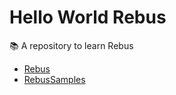 # Hello World Rebus

📚 A repository to learn Rebus

- [Rebus](https://github.com/rebus-org/Rebus)
- [RebusSamples](https://github.com/rebus-org/RebusSamples)
